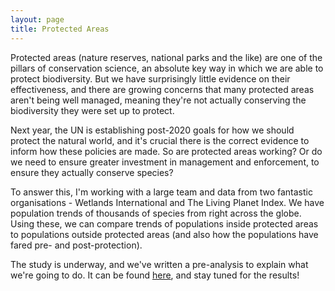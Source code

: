 ```yaml
---
layout: page
title: Protected Areas
---
```

Protected areas (nature reserves, national parks and the like) are one of the pillars of conservation science, an absolute key way in which we are able to protect biodiversity. But we have surprisingly little evidence on their effectiveness, and there are growing concerns that many protected areas aren't being well managed, meaning they're not actually conserving the biodiversity they were set up to protect. 

Next year, the UN is establishing post-2020 goals for how we should protect the natural world, and it's crucial there is the correct evidence to inform how these policies are made. So are protected areas working? Or do we need to ensure greater investment in management and enforcement, to ensure they actually conserve species?

To answer this, I'm working with a large team and data from two fantastic organisations - Wetlands International and The Living Planet Index. We have population trends of thousands of species from right across the globe. Using these, we can compare trends of populations inside protected areas to populations outside protected areas (and also how the populations have fared pre- and post-protection). 

The study is underway, and we've written a pre-analysis to explain what we're going to do. It can be found [here](https://peerj.com/preprints/27741/), and stay tuned for the results! 
